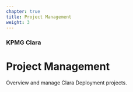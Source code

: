 ```yaml
---
chapter: true
title: Project Management
weight: 3
---
```


### KPMG Clara

# Project Management

Overview and manage Clara Deployment projects.
